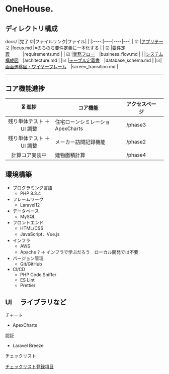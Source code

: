 # OneHouse.

## ディレクトリ構成

docs/
|完了 ☑|ファイルリンク|ファイル| |
|:----:|----|----|---|
| ☑ |[アプリテーマ](docs/focus.md) |focus.md |※のちのち要件定義に一本化する |
| ☑ |[要件定義](docs/requirements.md)　　　|requirements.md |
| ☑ |[業務フロー](docs/business_flow.md)　|business_flow.md |
| |[システム構成図](docs/architecture.md)　|architecture.md |
|☑ |[テーブル定義書](docs/database_schema.md)　|database_schema.md |
|☑|[画面遷移図・ワイヤーフレーム](docs/screen_transition.md)　|screen_transition.md |

---

## コア機能進捗

|          ⏳ 進捗          | コア機能                          | アクセスページ |     |
| :-----------------------: | --------------------------------- | -------------- | --- |
| 残り単体テスト ＋ UI 調整 | 住宅ローンシミレーショ ApexCharts | /phase3        |     |
| 残り単体テスト ＋ UI 調整 | メーカー訪問記録機能              | /phase2        |
|      計算コア実装中       | 建物面積計算                      | /phase4        |

## 環境構築

- プログラミング言語
  - PHP 8.3.4
- フレームワーク
  - Laravel12
- データベース
  - MySQL
- フロントエンド
  - HTML/CSS
  - JavaScript、Vue.js
- インフラ
  - AWS
  - Apache ? → インフラで学ぶだろう　ローカル開発では不要
- バージョン管理
  - Git/GitHub
- CI/CD
  - PHP Code Sniffer
  - ES Lint
  - Prettier

## UI 　ライブラリなど

チャート

- ApexCharts

認証

- Laravel Breeze

チェックリスト

[チェックリスト登録項目](docs/lib/checklist.md)
